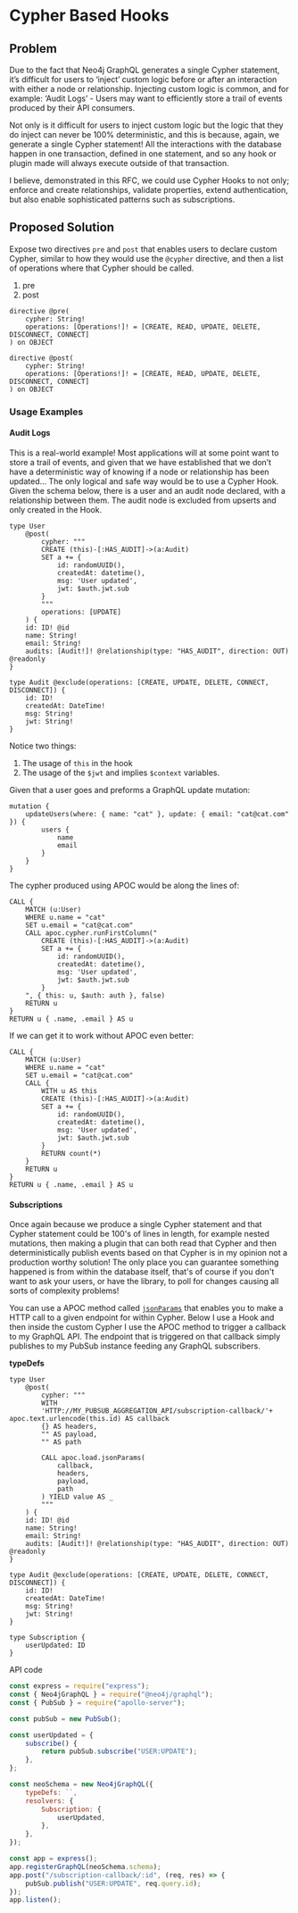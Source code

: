 # Cypher Based Hooks

## Problem

Due to the fact that Neo4j GraphQL generates a single Cypher statement, it’s difficult for users to ‘inject’ custom logic before or after an interaction with either a node or relationship. Injecting custom logic is common, and for example: ‘Audit Logs’ - Users may want to efficiently store a trail of events produced by their API consumers.

Not only is it difficult for users to inject custom logic but the logic that they do inject can never be 100% deterministic, and this is because, again, we generate a single Cypher statement! All the interactions with the database happen in one transaction, defined in one statement, and so any hook or plugin made will always execute outside of that transaction.

I believe, demonstrated in this RFC, we could use Cypher Hooks to not only; enforce and create relationships, validate properties, extend authentication, but also enable sophisticated patterns such as subscriptions.

## Proposed Solution

Expose two directives `pre` and `post` that enables users to declare custom Cypher, similar to how they would use the `@cypher` directive, and then a list of operations where that Cypher should be called.

1. pre
2. post

```gql
directive @pre(
    cypher: String!
    operations: [Operations!]! = [CREATE, READ, UPDATE, DELETE, DISCONNECT, CONNECT]
) on OBJECT

directive @post(
    cypher: String!
    operations: [Operations!]! = [CREATE, READ, UPDATE, DELETE, DISCONNECT, CONNECT]
) on OBJECT
```

### Usage Examples

#### Audit Logs

This is a real-world example! Most applications will at some point want to store a trail of events, and given that we have established that we don’t have a deterministic way of knowing if a node or relationship has been updated... The only logical and safe way would be to use a Cypher Hook. Given the schema below, there is a user and an audit node declared, with a relationship between them. The audit node is excluded from upserts and only created in the Hook.

```gql
type User
    @post(
        cypher: """
        CREATE (this)-[:HAS_AUDIT]->(a:Audit)
        SET a += {
            id: randomUUID(),
            createdAt: datetime(),
            msg: 'User updated',
            jwt: $auth.jwt.sub
        }
        """
        operations: [UPDATE]
    ) {
    id: ID! @id
    name: String!
    email: String!
    audits: [Audit!]! @relationship(type: "HAS_AUDIT", direction: OUT) @readonly
}

type Audit @exclude(operations: [CREATE, UPDATE, DELETE, CONNECT, DISCONNECT]) {
    id: ID!
    createdAt: DateTime!
    msg: String!
    jwt: String!
}
```

Notice two things:

1. The usage of `this` in the hook
2. The usage of the `$jwt` and implies `$context` variables.

Given that a user goes and preforms a GraphQL update mutation:

```gql
mutation {
    updateUsers(where: { name: "cat" }, update: { email: "cat@cat.com" }) {
        users {
            name
            email
        }
    }
}
```

The cypher produced using APOC would be along the lines of:

```gql
CALL {
    MATCH (u:User)
    WHERE u.name = "cat"
    SET u.email = "cat@cat.com"
    CALL apoc.cypher.runFirstColumn("
        CREATE (this)-[:HAS_AUDIT]->(a:Audit)
        SET a += {
            id: randomUUID(),
            createdAt: datetime(),
            msg: 'User updated',
            jwt: $auth.jwt.sub
        }
    ", { this: u, $auth: auth }, false)
    RETURN u
}
RETURN u { .name, .email } AS u
```

If we can get it to work without APOC even better:

```gql
CALL {
    MATCH (u:User)
    WHERE u.name = "cat"
    SET u.email = "cat@cat.com"
    CALL {
        WITH u AS this
        CREATE (this)-[:HAS_AUDIT]->(a:Audit)
        SET a += {
            id: randomUUID(),
            createdAt: datetime(),
            msg: 'User updated',
            jwt: $auth.jwt.sub
        }
        RETURN count(*)
    }
    RETURN u
}
RETURN u { .name, .email } AS u
```

#### Subscriptions

Once again because we produce a single Cypher statement and that Cypher statement could be 100's of lines in length, for example nested mutations, then making a plugin that can both read that Cypher and then deterministically publish events based on that Cypher is in my opinion not a production worthy solution! The only place you can guarantee something happened is from within the database itself, that's of course if you don't want to ask your users, or have the library, to poll for changes causing all sorts of complexity problems!

You can use a APOC method called [`jsonParams`](https://neo4j.com/labs/apoc/4.2/overview/apoc.load/apoc.load.jsonParams/) that enables you to make a HTTP call to a given endpoint for within Cypher. Below I use a Hook and then inside the custom Cypher I use the APOC method to trigger a callback to my GraphQL API. The endpoint that is triggered on that callback simply publishes to my PubSub instance feeding any GraphQL subscribers.

**typeDefs**

```gql
type User
    @post(
        cypher: """
        WITH
        'HTTP://MY_PUBSUB_AGGREGATION_API/subscription-callback/'+ apoc.text.urlencode(this.id) AS callback
        {} AS headers,
        "" AS payload,
        "" AS path

        CALL apoc.load.jsonParams(
            callback,
            headers,
            payload,
            path
        ) YIELD value AS _
        """
    ) {
    id: ID! @id
    name: String!
    email: String!
    audits: [Audit!]! @relationship(type: "HAS_AUDIT", direction: OUT) @readonly
}

type Audit @exclude(operations: [CREATE, UPDATE, DELETE, CONNECT, DISCONNECT]) {
    id: ID!
    createdAt: DateTime!
    msg: String!
    jwt: String!
}

type Subscription {
    userUpdated: ID
}
```

API code

```js
const express = require("express");
const { Neo4jGraphQL } = require("@neo4j/graphql");
const { PubSub } = require("apollo-server");

const pubSub = new PubSub();

const userUpdated = {
    subscribe() {
        return pubSub.subscribe("USER:UPDATE");
    },
};

const neoSchema = new Neo4jGraphQL({
    typeDefs: ``,
    resolvers: {
        Subscription: {
            userUpdated,
        },
    },
});

const app = express();
app.registerGraphQL(neoSchema.schema);
app.post("/subscription-callback/:id", (req, res) => {
    pubSub.publish("USER:UPDATE", req.query.id);
});
app.listen();
```
